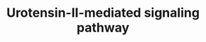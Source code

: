 ---
annotations:
- id: PW:0000003
  parent: signaling pathway
  type: Pathway Ontology
  value: signaling pathway
authors:
- Keshav
- Egonw
- Khanspers
description: Schematic representation of Urotensin-II-mediated signaling pathway
last-edited: 2023-04-25
organisms:
- Homo sapiens
redirect_from:
- /index.php/Pathway:WP5158
- /instance/WP5158
- /instance/WP5158_r126369
revision: r126369
schema-jsonld:
- '@context': https://schema.org/
  '@id': https://wikipathways.github.io/pathways/WP5158.html
  '@type': Dataset
  creator:
    '@type': Organization
    name: WikiPathways
  description: Schematic representation of Urotensin-II-mediated signaling pathway
  keywords:
  - ABCA1
  - ACTA2
  - AGTR1
  - AKT1
  - ALOX5
  - BAX
  - BCL2
  - CAMK2A
  - CAMKIIA
  - CASP3
  - CASP9
  - CBP
  - CCNE1
  - CDK1
  - CDK2
  - CHUK
  - COL1A1
  - COL2A1
  - COL3A1
  - COL4A1
  - CTNNB1
  - CYBA
  - CYBB
  - DDIT3
  - EGFR
  - ESPL1
  - FN1
  - FSCN1
  - GSK3A
  - GSK3B
  - HDAC5
  - HMOX1
  - HSPA2
  - ICAM1
  - IKBKB
  - IL-6
  - IL1B
  - IL6
  - IRF3
  - JAK2
  - MAPK1
  - MAPK14
  - MAPK3
  - MAPK8
  - MAPK9
  - MMP2
  - MMP9
  - NCF1
  - NCF2
  - NCF4
  - NFKB1
  - NFKB1A
  - NOX4
  - NPPA
  - NPPB
  - PCNA
  - PLN
  - PRKACA
  - PTEN
  - PTPN11
  - RELA
  - RHOA
  - SMAD2
  - SMAD3
  - STAT3
  - TGFB1
  - TNF
  - TRPC4
  - UTR
  - Urotensin-II
  - VCAM1
  - p300
  license: CC0
  name: Urotensin-II-mediated signaling pathway
seo: CreativeWork
title: Urotensin-II-mediated signaling pathway
wpid: WP5158
---